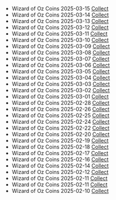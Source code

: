 <ul class="list-group mt-3 mb-4">
  <li class="list-group-item d-flex justify-content-between align-items-center">
    <span>Wizard of Oz Coins 2025-03-15</span>
    <a href="https://zynga.social/c51edd" class="btn btn-primary btn-sm">Collect</a>
  </li>
  <li class="list-group-item d-flex justify-content-between align-items-center">
    <span>Wizard of Oz Coins 2025-03-14</span>
    <a href="https://zynga.social/6ce0db" class="btn btn-primary btn-sm">Collect</a>
  </li>
  <li class="list-group-item d-flex justify-content-between align-items-center">
    <span>Wizard of Oz Coins 2025-03-13</span>
    <a href="https://zynga.social/8a1869" class="btn btn-primary btn-sm">Collect</a>
  </li>
  <li class="list-group-item d-flex justify-content-between align-items-center">
    <span>Wizard of Oz Coins 2025-03-12</span>
    <a href="https://zynga.social/c23ef1" class="btn btn-primary btn-sm">Collect</a>
  </li>
  <li class="list-group-item d-flex justify-content-between align-items-center">
    <span>Wizard of Oz Coins 2025-03-11</span>
    <a href="https://zynga.social/9cc379" class="btn btn-primary btn-sm">Collect</a>
  </li>
  <li class="list-group-item d-flex justify-content-between align-items-center">
    <span>Wizard of Oz Coins 2025-03-10</span>
    <a href="https://zynga.social/36e469" class="btn btn-primary btn-sm">Collect</a>
  </li>
  <li class="list-group-item d-flex justify-content-between align-items-center">
    <span>Wizard of Oz Coins 2025-03-09</span>
    <a href="https://zynga.social/3ed8f5" class="btn btn-primary btn-sm">Collect</a>
  </li>
  <li class="list-group-item d-flex justify-content-between align-items-center">
    <span>Wizard of Oz Coins 2025-03-08</span>
    <a href="https://zynga.social/a851ef" class="btn btn-primary btn-sm">Collect</a>
  </li>
  <li class="list-group-item d-flex justify-content-between align-items-center">
    <span>Wizard of Oz Coins 2025-03-07</span>
    <a href="https://zynga.social/6c1d62" class="btn btn-primary btn-sm">Collect</a>
  </li>
  <li class="list-group-item d-flex justify-content-between align-items-center">
    <span>Wizard of Oz Coins 2025-03-06</span>
    <a href="https://zynga.social/ceef0b" class="btn btn-primary btn-sm">Collect</a>
  </li>
  <li class="list-group-item d-flex justify-content-between align-items-center">
    <span>Wizard of Oz Coins 2025-03-05</span>
    <a href="https://zynga.social/ff62e9" class="btn btn-primary btn-sm">Collect</a>
  </li>
  <li class="list-group-item d-flex justify-content-between align-items-center">
    <span>Wizard of Oz Coins 2025-03-04</span>
    <a href="https://zynga.social/z8bv" class="btn btn-primary btn-sm">Collect</a>
  </li>
  <li class="list-group-item d-flex justify-content-between align-items-center">
    <span>Wizard of Oz Coins 2025-03-03</span>
    <a href="https://zynga.social/e6a5f7" class="btn btn-primary btn-sm">Collect</a>
  </li>
  <li class="list-group-item d-flex justify-content-between align-items-center">
    <span>Wizard of Oz Coins 2025-03-02</span>
    <a href="https://zynga.social/2f578a" class="btn btn-primary btn-sm">Collect</a>
  </li>
  <li class="list-group-item d-flex justify-content-between align-items-center">
    <span>Wizard of Oz Coins 2025-03-01</span>
    <a href="https://zynga.social/f60840" class="btn btn-primary btn-sm">Collect</a>
  </li>
  <li class="list-group-item d-flex justify-content-between align-items-center">
    <span>Wizard of Oz Coins 2025-02-28</span>
    <a href="https://zynga.social/339abb" class="btn btn-primary btn-sm">Collect</a>
  </li>
  <li class="list-group-item d-flex justify-content-between align-items-center">
    <span>Wizard of Oz Coins 2025-02-26</span>
    <a href="https://zynga.social/56031d" class="btn btn-primary btn-sm">Collect</a>
  </li>
  <li class="list-group-item d-flex justify-content-between align-items-center">
    <span>Wizard of Oz Coins 2025-02-25</span>
    <a href="https://zynga.social/9d593b" class="btn btn-primary btn-sm">Collect</a>
  </li>
  <li class="list-group-item d-flex justify-content-between align-items-center">
    <span>Wizard of Oz Coins 2025-02-24</span>
    <a href="https://zynga.social/6fad44" class="btn btn-primary btn-sm">Collect</a>
  </li>
  <li class="list-group-item d-flex justify-content-between align-items-center">
    <span>Wizard of Oz Coins 2025-02-22</span>
    <a href="https://zynga.social/2f4639" class="btn btn-primary btn-sm">Collect</a>
  </li>
  <li class="list-group-item d-flex justify-content-between align-items-center">
    <span>Wizard of Oz Coins 2025-02-20</span>
    <a href="https://zynga.social/d0da06" class="btn btn-primary btn-sm">Collect</a>
  </li>
  <li class="list-group-item d-flex justify-content-between align-items-center">
    <span>Wizard of Oz Coins 2025-02-19</span>
    <a href="https://zynga.social/ia13" class="btn btn-primary btn-sm">Collect</a>
  </li>
  <li class="list-group-item d-flex justify-content-between align-items-center">
    <span>Wizard of Oz Coins 2025-02-18</span>
    <a href="https://zynga.social/f068e1" class="btn btn-primary btn-sm">Collect</a>
  </li>
  <li class="list-group-item d-flex justify-content-between align-items-center">
    <span>Wizard of Oz Coins 2025-02-17</span>
    <a href="https://zynga.social/00ff62" class="btn btn-primary btn-sm">Collect</a>
  </li>
  <li class="list-group-item d-flex justify-content-between align-items-center">
    <span>Wizard of Oz Coins 2025-02-16</span>
    <a href="https://zynga.social/111662" class="btn btn-primary btn-sm">Collect</a>
  </li>
  <li class="list-group-item d-flex justify-content-between align-items-center">
    <span>Wizard of Oz Coins 2025-02-14</span>
    <a href="https://zynga.social/40cbc4" class="btn btn-primary btn-sm">Collect</a>
  </li>
  <li class="list-group-item d-flex justify-content-between align-items-center">
    <span>Wizard of Oz Coins 2025-02-12</span>
    <a href="https://zynga.social/5nll" class="btn btn-primary btn-sm">Collect</a>
  </li>
  <li class="list-group-item d-flex justify-content-between align-items-center">
    <span>Wizard of Oz Coins 2025-02-11</span>
    <a href="https://zynga.social/f31164" class="btn btn-primary btn-sm">Collect</a>
  </li>
  <li class="list-group-item d-flex justify-content-between align-items-center">
    <span>Wizard of Oz Coins 2025-02-11</span>
    <a href="https://zynga.social/8e190b" class="btn btn-primary btn-sm">Collect</a>
  </li>
  <li class="list-group-item d-flex justify-content-between align-items-center">
    <span>Wizard of Oz Coins 2025-02-10</span>
    <a href="https://zynga.social/7ced86" class="btn btn-primary btn-sm">Collect</a>
  </li>
</ul>

